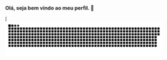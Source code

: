 ### Olá, seja bem vindo ao meu perfil. 👋


[![Snake animation](https://github.com/victormuller55/victormuller55/blob/output/github-user-contribution.svg)

